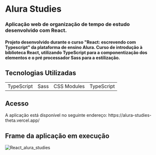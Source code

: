 <h1>Alura Studies</h1>

<h3>Aplicação web de organização de tempo de estudo desenvolvido com React.</h3>
<h4>Projeto desenvolvido durante o curso "React: escrevendo com Typescript" da plataforma de ensino Alura. Curso de introdução à biblioteca React, utilizando TypeScript para a componentização dos elementos e o pré processador Sass para a estilização.</h4>



<h2>Tecnologias Utilizadas</h2>
<table>
  <tr>
    <td>TypeScript</td>
    <td>Sass</td>
    <td>CSS Modules</td>
    <td>TypeScript</td>
   </tr>
 </table>
 
 <h2>Acesso</h2>
 A aplicação está disponível no seguinte endereço:
 https://alura-studies-theta.vercel.app/
 
<h2>Frame da aplicação em execução</h2>

![React_alura_studies](https://user-images.githubusercontent.com/64814663/189505269-dcd1504c-2311-4c55-921d-cb7c247cdb04.png)
